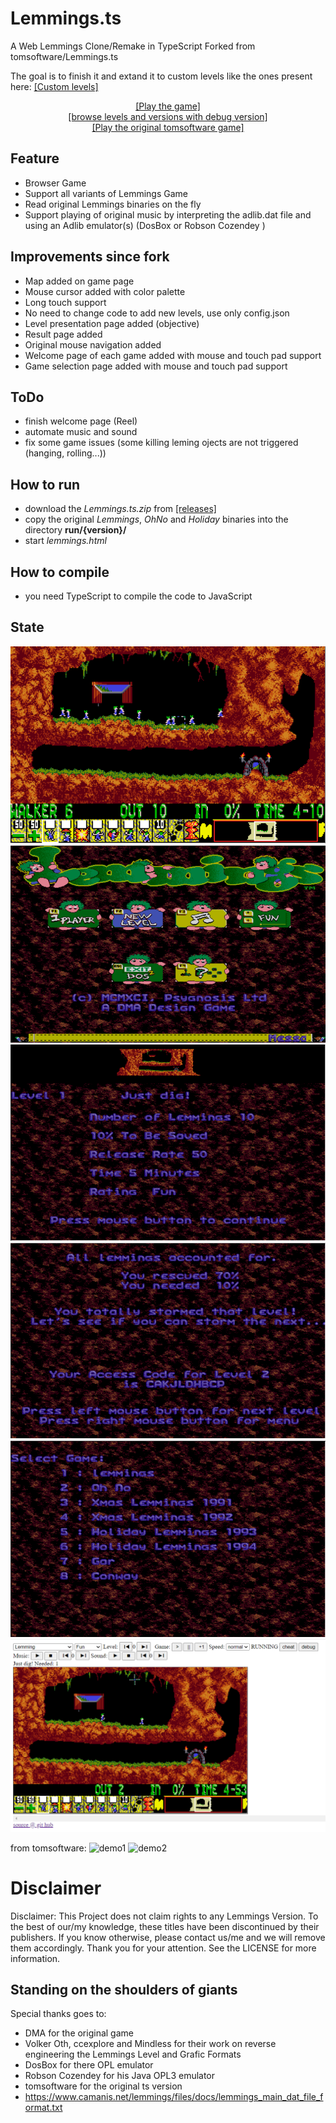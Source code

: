 # Lemmings.ts
A Web Lemmings Clone/Remake in TypeScript 
Forked from tomsoftware/Lemmings.ts

The goal is to finish it and extand it to custom levels like the ones present here:
<a href="http://www.garjen.co.uk/Lemmings.php/">[Custom levels]</a>


<p style="text-align:center" align="center">
<a href="http://tfumey.free.fr/lem/lemmings.html">[Play the game]</a></br>
<a href="http://tfumey.free.fr/lem/debug.html">[browse levels and versions with debug version]</a></br>
<a href="http://lemmings.hmilch.net/">[Play the original tomsoftware game]</a>
</p>

## Feature
* Browser Game
* Support all variants of Lemmings Game
* Read original Lemmings binaries on the fly
* Support playing of original music by interpreting the adlib.dat file and using an Adlib emulator(s) (DosBox or Robson Cozendey )

## Improvements since fork
* Map added on game page
* Mouse cursor added with color palette
* Long touch support
* No need to change code to add new levels, use only config.json
* Level presentation page added (objective)
* Result page added
* Original mouse navigation added
* Welcome page of each game added with mouse and touch pad support
* Game selection page added with mouse and touch pad support

## ToDo
* finish welcome page (Reel)
* automate music and sound
* fix some game issues (some killing leming ojects are not triggered (hanging, rolling...))

## How to run
* download the *Lemmings.ts.zip* from <a href="https://github.com/thomasfum/Lemmings.ts/releases">[releases]</a>
* copy the original *Lemmings*, *OhNo* and *Holiday* binaries into the directory **run/{version}/**
* start *lemmings.html*

## How to compile
* you need TypeScript to compile the code to JavaScript


## State

![Game](docu/game.png "Level 01")
![Welcome](docu/Welcome.png "Welcome")
![Target](docu/target.png "Target")
![Result](docu/result.png "Result")
![Select Game](docu/SelectGame.png "Select Game")
![Debug](docu/debug.png "Debug")





from tomsoftware:
![demo1](docu/examples/demo_01.png "Demo 01")
![demo2](docu/examples/demo_02.png "Demo 02")

# Disclaimer
Disclaimer: This Project does not claim rights to any Lemmings Version. To the best of our/my knowledge, these titles have been discontinued by their publishers. If you know otherwise, please contact us/me and we will remove them accordingly. Thank you for your attention. See the LICENSE for more information.

## Standing on the shoulders of giants
Special thanks goes to:
- DMA for the original game
- Volker Oth, ccexplore and Mindless for their work on reverse engineering the Lemmings Level and Grafic Formats
- DosBox for there OPL emulator
- Robson Cozendey for his Java OPL3 emulator
- tomsoftware for the original ts version
- https://www.camanis.net/lemmings/files/docs/lemmings_main_dat_file_format.txt
